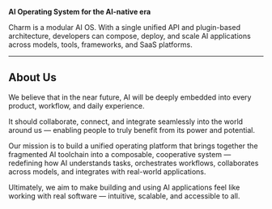 **AI Operating System for the AI-native era**

Charm is a modular AI OS. With a single unified API and plugin-based architecture, developers can compose, deploy, and scale AI applications across models, tools, frameworks, and SaaS platforms.

---

## About Us

We believe that in the near future, AI will be deeply embedded into every product, workflow, and daily experience.

It should collaborate, connect, and integrate seamlessly into the world around us — enabling people to truly benefit from its power and potential.

Our mission is to build a unified operating platform that brings together the fragmented AI toolchain into a composable, cooperative system — redefining how AI understands tasks, orchestrates workflows, collaborates across models, and integrates with real-world applications.

Ultimately, we aim to make building and using AI applications feel like working with real software — intuitive, scalable, and accessible to all.
